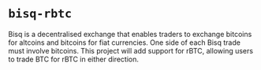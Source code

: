 # `bisq-rbtc`

Bisq is a decentralised exchange that enables traders to exchange
bitcoins for altcoins and bitcoins for fiat currencies. One side of
each Bisq trade must involve bitcoins. This project will add support
for rBTC, allowing users to trade BTC for rBTC in either direction.
